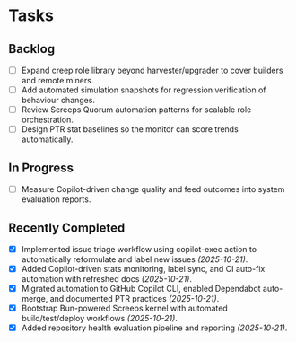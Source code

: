 # Tasks

## Backlog

- [ ] Expand creep role library beyond harvester/upgrader to cover builders and remote miners.
- [ ] Add automated simulation snapshots for regression verification of behaviour changes.
- [ ] Review Screeps Quorum automation patterns for scalable role orchestration.
- [ ] Design PTR stat baselines so the monitor can score trends automatically.

## In Progress

- [ ] Measure Copilot-driven change quality and feed outcomes into system evaluation reports.

## Recently Completed

- [x] Implemented issue triage workflow using copilot-exec action to automatically reformulate and label new issues _(2025-10-21)_.
- [x] Added Copilot-driven stats monitoring, label sync, and CI auto-fix automation with refreshed docs _(2025-10-21)_.
- [x] Migrated automation to GitHub Copilot CLI, enabled Dependabot auto-merge, and documented PTR practices _(2025-10-21)_.
- [x] Bootstrap Bun-powered Screeps kernel with automated build/test/deploy workflows _(2025-10-21)_.
- [x] Added repository health evaluation pipeline and reporting _(2025-10-21)_.
